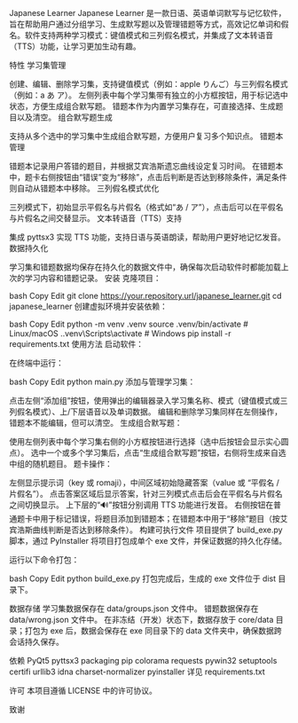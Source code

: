 Japanese Learner
Japanese Learner 是一款日语、英语单词默写与记忆软件，旨在帮助用户通过分组学习、生成默写题以及管理错题等方式，高效记忆单词和假名。软件支持两种学习模式：键值模式和三列假名模式，并集成了文本转语音（TTS）功能，让学习更加生动有趣。

特性
学习集管理

创建、编辑、删除学习集，支持键值模式（例如：apple りんご）与三列假名模式（例如：a あ ア）。
左侧列表中每个学习集带有独立的小方框按钮，用于标记选中状态，方便生成组合默写题。
错题本作为内置学习集存在，可直接选择、生成题目以及清空。
组合默写题生成

支持从多个选中的学习集中生成组合默写题，方便用户复习多个知识点。
错题本管理

错题本记录用户答错的题目，并根据艾宾浩斯遗忘曲线设定复习时间。
在错题本中，题卡右侧按钮由“错误”变为“移除”，点击后判断是否达到移除条件，满足条件则自动从错题本中移除。
三列假名模式优化

三列模式下，初始显示平假名与片假名（格式如“あ / ア”），点击后可以在平假名与片假名之间交替显示。
文本转语音（TTS）支持

集成 pyttsx3 实现 TTS 功能，支持日语与英语朗读，帮助用户更好地记忆发音。
数据持久化

学习集和错题数据均保存在持久化的数据文件中，确保每次启动软件时都能加载上次的学习内容和错题记录。
安装
克隆项目：

bash
Copy
Edit
git clone https://your.repository.url/japanese_learner.git
cd japanese_learner
创建虚拟环境并安装依赖：

bash
Copy
Edit
python -m venv .venv
source .venv/bin/activate  # Linux/macOS
.\.venv\Scripts\activate   # Windows
pip install -r requirements.txt
使用方法
启动软件：

在终端中运行：

bash
Copy
Edit
python main.py
添加与管理学习集：

点击左侧“添加组”按钮，使用弹出的编辑器录入学习集名称、模式（键值模式或三列假名模式）、上/下层语音以及单词数据。
编辑和删除学习集同样在左侧操作，错题本不能编辑，但可以清空。
生成组合默写题：

使用左侧列表中每个学习集右侧的小方框按钮进行选择（选中后按钮会显示实心圆点）。
选中一个或多个学习集后，点击“生成组合默写题”按钮，右侧将生成来自选中组的随机题目。
题卡操作：

左侧显示提示词（key 或 romaji），中间区域初始隐藏答案（value 或 “平假名 / 片假名”）。
点击答案区域后显示答案，针对三列模式点击后会在平假名与片假名之间切换显示。
上下层的“🔊”按钮分别调用 TTS 功能进行发音。
右侧按钮在普通题卡中用于标记错误，将题目添加到错题本；在错题本中用于“移除”题目（按艾宾浩斯曲线判断是否达到移除条件）。
构建可执行文件
项目提供了 build_exe.py 脚本，通过 PyInstaller 将项目打包成单个 exe 文件，并保证数据的持久化存储。

运行以下命令打包：

bash
Copy
Edit
python build_exe.py
打包完成后，生成的 exe 文件位于 dist 目录下。

数据存储
学习集数据保存在 data/groups.json 文件中。
错题数据保存在 data/wrong.json 文件中。
在非冻结（开发）状态下，数据存放于 core/data 目录；打包为 exe 后，数据会保存在 exe 同目录下的 data 文件夹中，确保数据跨会话持久保存。

依赖
PyQt5
pyttsx3
packaging
pip
colorama
requests
pywin32
setuptools
certifi
urllib3
idna
charset-normalizer
pyinstaller
详见 requirements.txt

许可
本项目遵循 LICENSE 中的许可协议。

致谢
